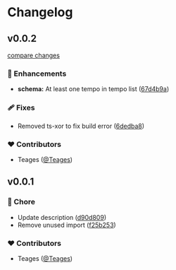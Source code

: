 # Changelog


## v0.0.2

[compare changes](https://github.com/Teages/c2chart/compare/v0.0.1...v0.0.2)

### 🚀 Enhancements

- **schema:** At least one tempo in tempo list ([67d4b9a](https://github.com/Teages/c2chart/commit/67d4b9a))

### 🩹 Fixes

- Removed ts-xor to fix build error ([6dedba8](https://github.com/Teages/c2chart/commit/6dedba8))

### ❤️ Contributors

- Teages ([@Teages](http://github.com/Teages))

## v0.0.1


### 🏡 Chore

- Update description ([d90d809](https://github.com/Teages/c2chart/commit/d90d809))
- Remove unused import ([f25b253](https://github.com/Teages/c2chart/commit/f25b253))

### ❤️ Contributors

- Teages ([@Teages](http://github.com/Teages))

